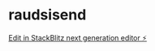 # raudsisend

[Edit in StackBlitz next generation editor ⚡️](https://stackblitz.com/~/github.com/kvartiil/raudsisend)